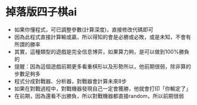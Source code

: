 # 掉落版四子棋ai

- 如果你懂程式，可已調整參數(計算深度)，直接修改代碼即可
- 因為此程式直接計算輸或贏，所以得知的會是必勝或必敗，或是未知，不會有所謂的勝率
- 其實，這種類型的遊戲是完全信息博弈，如果算力夠，是可以做到100%勝負的
- 提醒：因為這個遊戲前期更多看重棋形以及形勢所以，他前期很弱，除非算的步數足夠多
- 程式分成對戰器、分析器，對戰器會計算未來8步
- 如果在對戰過程中，對戰機器發現自己一定會獲勝，他就會打印「你輸定了」
- 在前期，因為還看不出勝負，所以對戰機器都直接random，所以前期很弱
